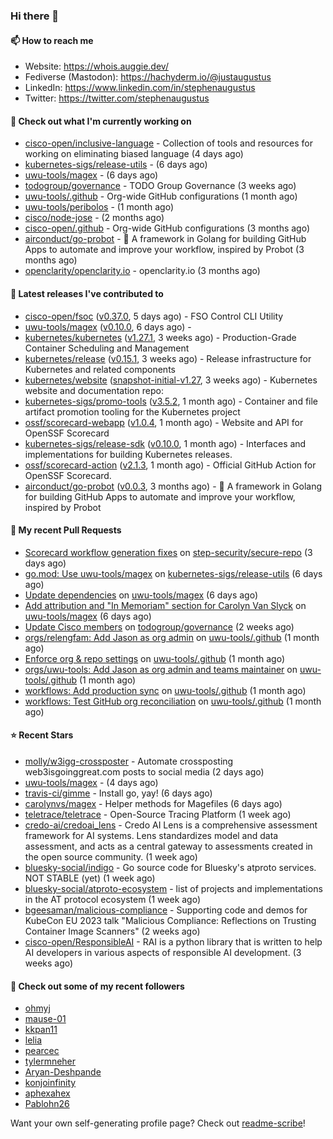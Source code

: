 ### Hi there 👋

#### 📫 How to reach me

- Website: https://whois.auggie.dev/
- Fediverse (Mastodon): https://hachyderm.io/@justaugustus
- LinkedIn: https://www.linkedin.com/in/stephenaugustus
- Twitter: https://twitter.com/stephenaugustus

#### 👷 Check out what I'm currently working on

- [cisco-open/inclusive-language](https://github.com/cisco-open/inclusive-language) - Collection of tools and resources for working on eliminating biased language (4 days ago)
- [kubernetes-sigs/release-utils](https://github.com/kubernetes-sigs/release-utils) -  (6 days ago)
- [uwu-tools/magex](https://github.com/uwu-tools/magex) -  (6 days ago)
- [todogroup/governance](https://github.com/todogroup/governance) - TODO Group Governance (3 weeks ago)
- [uwu-tools/.github](https://github.com/uwu-tools/.github) - Org-wide GitHub configurations (1 month ago)
- [uwu-tools/peribolos](https://github.com/uwu-tools/peribolos) -  (1 month ago)
- [cisco/node-jose](https://github.com/cisco/node-jose) -  (2 months ago)
- [cisco-open/.github](https://github.com/cisco-open/.github) - Org-wide GitHub configurations (3 months ago)
- [airconduct/go-probot](https://github.com/airconduct/go-probot) - 🤖 A framework in Golang for building GitHub Apps to automate and improve your workflow, inspired by Probot (3 months ago)
- [openclarity/openclarity.io](https://github.com/openclarity/openclarity.io) - openclarity.io (3 months ago)

#### 🔭 Latest releases I've contributed to

- [cisco-open/fsoc](https://github.com/cisco-open/fsoc) ([v0.37.0](https://github.com/cisco-open/fsoc/releases/tag/v0.37.0), 5 days ago) - FSO Control CLI Utility
- [uwu-tools/magex](https://github.com/uwu-tools/magex) ([v0.10.0](https://github.com/uwu-tools/magex/releases/tag/v0.10.0), 6 days ago) - 
- [kubernetes/kubernetes](https://github.com/kubernetes/kubernetes) ([v1.27.1](https://github.com/kubernetes/kubernetes/releases/tag/v1.27.1), 3 weeks ago) - Production-Grade Container Scheduling and Management
- [kubernetes/release](https://github.com/kubernetes/release) ([v0.15.1](https://github.com/kubernetes/release/releases/tag/v0.15.1), 3 weeks ago) - Release infrastructure for Kubernetes and related components
- [kubernetes/website](https://github.com/kubernetes/website) ([snapshot-initial-v1.27](https://github.com/kubernetes/website/releases/tag/snapshot-initial-v1.27), 3 weeks ago) - Kubernetes website and documentation repo: 
- [kubernetes-sigs/promo-tools](https://github.com/kubernetes-sigs/promo-tools) ([v3.5.2](https://github.com/kubernetes-sigs/promo-tools/releases/tag/v3.5.2), 1 month ago) - Container and file artifact promotion tooling for the Kubernetes project
- [ossf/scorecard-webapp](https://github.com/ossf/scorecard-webapp) ([v1.0.4](https://github.com/ossf/scorecard-webapp/releases/tag/v1.0.4), 1 month ago) - Website and API for OpenSSF Scorecard
- [kubernetes-sigs/release-sdk](https://github.com/kubernetes-sigs/release-sdk) ([v0.10.0](https://github.com/kubernetes-sigs/release-sdk/releases/tag/v0.10.0), 1 month ago) - Interfaces and implementations for building Kubernetes releases.
- [ossf/scorecard-action](https://github.com/ossf/scorecard-action) ([v2.1.3](https://github.com/ossf/scorecard-action/releases/tag/v2.1.3), 1 month ago) - Official GitHub Action for OpenSSF Scorecard.
- [airconduct/go-probot](https://github.com/airconduct/go-probot) ([v0.0.3](https://github.com/airconduct/go-probot/releases/tag/v0.0.3), 3 months ago) - 🤖 A framework in Golang for building GitHub Apps to automate and improve your workflow, inspired by Probot

#### 🔨 My recent Pull Requests

- [Scorecard workflow generation fixes](https://github.com/step-security/secure-repo/pull/2110) on [step-security/secure-repo](https://github.com/step-security/secure-repo) (3 days ago)
- [go.mod: Use uwu-tools/magex](https://github.com/kubernetes-sigs/release-utils/pull/78) on [kubernetes-sigs/release-utils](https://github.com/kubernetes-sigs/release-utils) (6 days ago)
- [Update dependencies](https://github.com/uwu-tools/magex/pull/7) on [uwu-tools/magex](https://github.com/uwu-tools/magex) (6 days ago)
- [Add attribution and &#34;In Memoriam&#34; section for Carolyn Van Slyck](https://github.com/uwu-tools/magex/pull/1) on [uwu-tools/magex](https://github.com/uwu-tools/magex) (6 days ago)
- [Update Cisco members](https://github.com/todogroup/governance/pull/275) on [todogroup/governance](https://github.com/todogroup/governance) (2 weeks ago)
- [orgs/relengfam: Add Jason as org admin](https://github.com/uwu-tools/.github/pull/12) on [uwu-tools/.github](https://github.com/uwu-tools/.github) (1 month ago)
- [Enforce org &amp; repo settings](https://github.com/uwu-tools/.github/pull/11) on [uwu-tools/.github](https://github.com/uwu-tools/.github) (1 month ago)
- [orgs/uwu-tools: Add Jason as org admin and teams maintainer](https://github.com/uwu-tools/.github/pull/10) on [uwu-tools/.github](https://github.com/uwu-tools/.github) (1 month ago)
- [workflows: Add production sync](https://github.com/uwu-tools/.github/pull/9) on [uwu-tools/.github](https://github.com/uwu-tools/.github) (1 month ago)
- [workflows: Test GitHub org reconciliation](https://github.com/uwu-tools/.github/pull/7) on [uwu-tools/.github](https://github.com/uwu-tools/.github) (1 month ago)

#### ⭐ Recent Stars

- [molly/w3igg-crossposter](https://github.com/molly/w3igg-crossposter) - Automate crossposting web3isgoinggreat.com posts to social media (2 days ago)
- [uwu-tools/magex](https://github.com/uwu-tools/magex) -  (4 days ago)
- [travis-ci/gimme](https://github.com/travis-ci/gimme) - Install go, yay! (6 days ago)
- [carolynvs/magex](https://github.com/carolynvs/magex) - Helper methods for Magefiles (6 days ago)
- [teletrace/teletrace](https://github.com/teletrace/teletrace) - Open-Source Tracing Platform (1 week ago)
- [credo-ai/credoai_lens](https://github.com/credo-ai/credoai_lens) - Credo AI Lens is a comprehensive assessment framework for AI systems. Lens standardizes model and data assessment, and acts as a central gateway to assessments created in the open source community. (1 week ago)
- [bluesky-social/indigo](https://github.com/bluesky-social/indigo) - Go source code for Bluesky&#39;s atproto services. NOT STABLE (yet) (1 week ago)
- [bluesky-social/atproto-ecosystem](https://github.com/bluesky-social/atproto-ecosystem) - list of projects and implementations in the AT protocol ecosystem (1 week ago)
- [bgeesaman/malicious-compliance](https://github.com/bgeesaman/malicious-compliance) - Supporting code and demos for KubeCon EU 2023 talk &#34;Malicious Compliance: Reflections on Trusting Container Image Scanners&#34; (2 weeks ago)
- [cisco-open/ResponsibleAI](https://github.com/cisco-open/ResponsibleAI) - RAI is a python library that is written to help AI developers in various aspects of responsible AI development. (3 weeks ago)

#### 👯 Check out some of my recent followers

- [ohmyj](https://github.com/ohmyj)
- [mause-01](https://github.com/mause-01)
- [kkpan11](https://github.com/kkpan11)
- [lelia](https://github.com/lelia)
- [pearcec](https://github.com/pearcec)
- [tylermneher](https://github.com/tylermneher)
- [Aryan-Deshpande](https://github.com/Aryan-Deshpande)
- [konjoinfinity](https://github.com/konjoinfinity)
- [aphexahex](https://github.com/aphexahex)
- [Pablohn26](https://github.com/Pablohn26)

Want your own self-generating profile page? Check out [readme-scribe](https://github.com/muesli/readme-scribe)!

